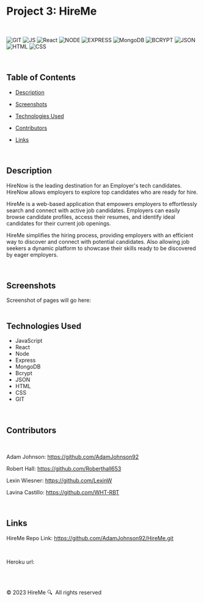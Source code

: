 # Project 3: HireMe
<br>

![GIT](https://img.shields.io/badge/-GIT-F05032?logo=Git&logoColor=white)  ![JS](https://img.shields.io/badge/-JavaScript-yellow)  ![React](https://img.shields.io/badge/React-8A2BE2)  ![NODE](https://img.shields.io/badge/-NODE-orange)  ![EXPRESS](https://img.shields.io/badge/Express-06c4ab)  ![MongoDB](https://img.shields.io/badge/-MongoDB-04b31e)  ![BCRYPT](https://img.shields.io/badge/Bcrypt-fcf003)  ![JSON](https://img.shields.io/badge/JSON-0F2BF2)  ![HTML](https://img.shields.io/badge/-HTML-gray)  ![CSS](https://img.shields.io/badge/-CSS-962026)   

<br> 

## Table of Contents


* [Description](#description)

* [Screenshots](#screenshots)

* [Technologies Used](#technologies-used)
 
* [Contributors](#contributors)

* [Links](#links)


<br>

## Description

HireNow is the leading destination for an Employer's tech candidates. HireNow allows employers to explore top candidates who are ready for hire.

HireMe is a web-based application that empowers employers to effortlessly search and connect with active job candidates. Employers can easily browse candidate profiles, access their resumes, and identify ideal candidates for their current job openings.

HireMe simplifies the hiring process, providing employers with an efficient way to discover and connect with potential candidates. Also allowing job seekers a dynamic platform to showcase their skills ready to be discovered by eager employers.

<br>

## Screenshots

Screenshot of pages will go here: 
<br>
<br>

## Technologies Used

- JavaScript
- React
- Node
- Express
- MongoDB
- Bcrypt
- JSON
- HTML
- CSS
- GIT

<br>

## Contributors

<br>

Adam Johnson: https://github.com/AdamJohnson92
<br>

Robert Hall: https://github.com/Roberthall653
<br>

Lexin Wiesner: https://github.com/LexinW
<br>

Lavina Castillo: https://github.com/WHT-RBT 

<br>

## Links

HireMe Repo Link:
  https://github.com/AdamJohnson92/HireMe.git

<br>

Heroku url:


<br>
<br>

&copy; 2023 HireMe 🔍&nbsp;&nbsp;All rights reserved 
